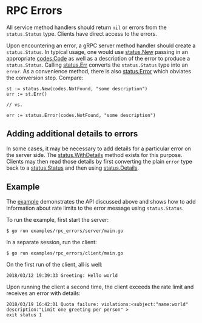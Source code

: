 # RPC Errors

All service method handlers should return `nil` or errors from the
`status.Status` type. Clients have direct access to the errors.

Upon encountering an error, a gRPC server method handler should create a
`status.Status`. In typical usage, one would use [status.New][new-status]
passing in an appropriate [codes.Code][code] as well as a description of the
error to produce a `status.Status`. Calling [status.Err][status-err] converts
the `status.Status` type into an `error`. As a convenience method, there is also
[status.Error][status-error] which obviates the conversion step. Compare:

```
st := status.New(codes.NotFound, "some description")
err := st.Err()

// vs.

err := status.Error(codes.NotFound, "some description")
```

## Adding additional details to errors

In some cases, it may be necessary to add details for a particular error on the
server side. The [status.WithDetails][with-details] method exists for this
purpose. Clients may then read those details by first converting the plain
`error` type back to a [status.Status][status] and then using
[status.Details][details].

## Example

The [example][example] demonstrates the API discussed above and shows how to add
information about rate limits to the error message using `status.Status`.

To run the example, first start the server:

```
$ go run examples/rpc_errors/server/main.go
```

In a separate session, run the client:

```
$ go run examples/rpc_errors/client/main.go
```

On the first run of the client, all is well:

```
2018/03/12 19:39:33 Greeting: Hello world
```

Upon running the client a second time, the client exceeds the rate limit and
receives an error with details:

```
2018/03/19 16:42:01 Quota failure: violations:<subject:"name:world" description:"Limit one greeting per person" >
exit status 1
```

[status]:       https://godoc.org/github.com/AmirSoleimani/grpc-go/status#Status
[new-status]:   https://godoc.org/github.com/AmirSoleimani/grpc-go/status#New
[code]:         https://godoc.org/github.com/AmirSoleimani/grpc-go/codes#Code
[with-details]: https://godoc.org/github.com/AmirSoleimani/grpc-go/status#Status.WithDetails
[details]:      https://godoc.org/github.com/AmirSoleimani/grpc-go/status#Status.Details
[status-err]:   https://godoc.org/github.com/AmirSoleimani/grpc-go/status#Status.Err
[status-error]: https://godoc.org/github.com/AmirSoleimani/grpc-go/status#Error
[example]:      https://github.com/grpc/grpc-go/blob/master/examples/rpc_errors
